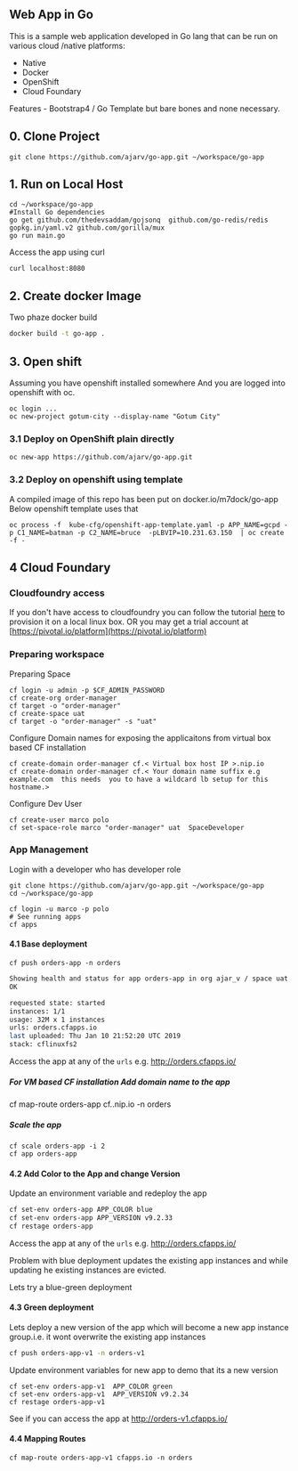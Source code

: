 ## Web App in Go

This is a sample web application developed in Go lang that can be run on various cloud /native platforms:

- Native
- Docker
- OpenShift
- Cloud Foundary

Features - Bootstrap4 / Go Template but bare bones and none necessary.

## 0. Clone Project

```
git clone https://github.com/ajarv/go-app.git ~/workspace/go-app
```

## 1. Run on Local Host

```
cd ~/workspace/go-app
#Install Go dependencies
go get github.com/thedevsaddam/gojsonq  github.com/go-redis/redis gopkg.in/yaml.v2 github.com/gorilla/mux
go run main.go
```

Access the app using curl

```
curl localhost:8080
```

## 2. Create docker Image

Two phaze docker build

```sh
docker build -t go-app .
```

## 3. Open shift

Assuming you have openshift installed somewhere
And you are logged into openshift with oc.

```
oc login ...
oc new-project gotum-city --display-name "Gotum City"

```

### 3.1 Deploy on OpenShift plain directly

```
oc new-app https://github.com/ajarv/go-app.git
```

### 3.2 Deploy on openshift using template

A compiled image of this repo has been put on docker.io/m7dock/go-app
Below openshift template uses that

```
oc process -f  kube-cfg/openshift-app-template.yaml -p APP_NAME=gcpd -p C1_NAME=batman -p C2_NAME=bruce  -pLBVIP=10.231.63.150  | oc create -f -
```

## 4 Cloud Foundary

### Cloudfoundry access

If you don't have access to cloudfoundry you can follow the tutorial [here](http://operator-workshop.cloudfoundry.org/agenda/) to provision it on a local linux box.
OR
you may get a trial account at [https://pivotal.io/platform](https://pivotal.io/platform)

### Preparing workspace

Preparing Space

```
cf login -u admin -p $CF_ADMIN_PASSWORD
cf create-org order-manager
cf target -o "order-manager"
cf create-space uat
cf target -o "order-manager" -s "uat"
```

Configure Domain names for exposing the applicaitons from virtual box based CF installation

```
cf create-domain order-manager cf.< Virtual box host IP >.nip.io
cf create-domain order-manager cf.< Your domain name suffix e.g    example.com  this needs  you to have a wildcard lb setup for this hostname.>
```

Configure Dev User

```
cf create-user marco polo
cf set-space-role marco "order-manager" uat  SpaceDeveloper
```

### App Management

Login with a developer who has developer role
```
git clone https://github.com/ajarv/go-app.git ~/workspace/go-app
cd ~/workspace/go-app

cf login -u marco -p polo
# See running apps
cf apps
```

#### 4.1 Base deployment

```
cf push orders-app -n orders

```

```bash
Showing health and status for app orders-app in org ajar_v / space uat as ajar_v@yahoo.com...
OK

requested state: started
instances: 1/1
usage: 32M x 1 instances
urls: orders.cfapps.io
last uploaded: Thu Jan 10 21:52:20 UTC 2019
stack: cflinuxfs2
```

Access the app at any of the `urls` e.g. http://orders.cfapps.io/

##### For VM based CF installation Add domain name to the app

cf map-route orders-app cf.<IP>.nip.io -n orders

##### Scale the app

```
cf scale orders-app -i 2
cf app orders-app
```

#### 4.2 Add Color to the App and change Version

Update an environment variable and redeploy the app

```bash
cf set-env orders-app APP_COLOR blue
cf set-env orders-app APP_VERSION v9.2.33
cf restage orders-app
```

Access the app at any of the `urls` e.g. http://orders.cfapps.io/

Problem with blue deployment updates the existing app instances and while updating he existing instances are evicted.

Lets try a blue-green deployment

#### 4.3 Green deployment

Lets deploy a new version of the app which will become a new app instance group.i.e. it wont overwrite the existing app instances

```bash
cf push orders-app-v1 -n orders-v1
```

Update environment variables for new app to demo that its a new version

```
cf set-env orders-app-v1  APP_COLOR green
cf set-env orders-app-v1  APP_VERSION v9.2.34
cf restage orders-app-v1

```

See if you can access the app at http://orders-v1.cfapps.io/

#### 4.4 Mapping Routes

```
cf map-route orders-app-v1 cfapps.io -n orders

```
